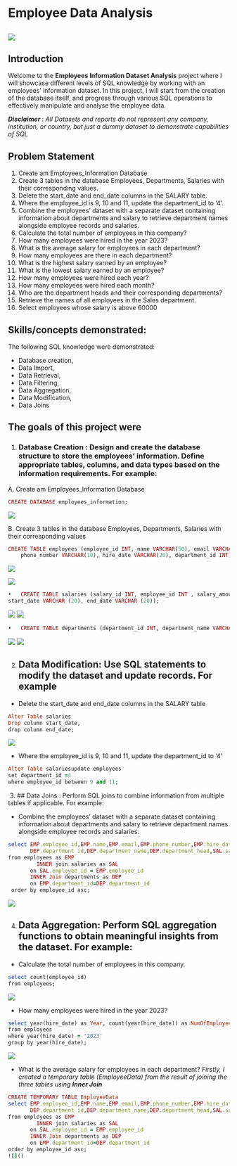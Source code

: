 # Employee Data Analysis

![](Intro_Image.jpg)
---

## Introduction

Welcome to the **Employees Information Dataset Analysis** project where I will showcase different levels of SQL knowledge by working with an employees’ information dataset. 
In this project, I will start from the creation of the database itself, and progress through various SQL operations to effectively manipulate and analyse the employee data. 

**_Disclaimer_** : _All Datasets and reports do not represent any company, institution, or country, but just a dummy dataset to demonstrate capabilities of SQL_

## Problem Statement
1.	Create am Employees_Information Database
2.	Create 3 tables in the database Employees, Departments, Salaries with their corresponding values.
3.	Delete the start_date and end_date columns in the SALARY table.
4.	Where the employee_id is 9, 10 and 11, update the department_id to ‘4’.
5.	Combine the employees’ dataset with a separate dataset containing information about departments and salary to retrieve department names alongside employee records and salaries.
6.	Calculate the total number of employees in this company?
7.	How many employees were hired in the year 2023?
8.	What is the average salary for employees in each department?
9.	How many employees are there in each department?
10.	What is the highest salary earned by an employee?
11.	What is the lowest salary earned by an employee?
12.	How many employees were hired each year?
13.	How many employees were hired each month?
14.	Who are the department heads and their corresponding departments?
15.	Retrieve the names of all employees in the Sales department.
16.	Select employees whose salary is above 60000

## Skills/concepts demonstrated:
The following SQL knowledge were demonstrated:
- Database creation, 
- Data Import, 
- Data Retrieval, 
- Data Filtering, 
- Data Aggregation, 
- Data Modification, 
- Data Joins

## The goals of this project were

1. ### Database Creation : Design and create the database structure to store the employees’ information. Define appropriate tables, columns, and data types based on the information requirements. For example:
A.  Create am Employees_Information Database
```ruby
CREATE DATABASE employees_information;
```

![](CREATEDATABASE.png)

B. Create 3 tables in the database Employees, Departments, Salaries with their corresponding  values
```ruby
CREATE TABLE employees (employee_id INT, name VARCHAR(50), email VARCHAR (50), 
	phone_number VARCHAR(10), hire_date VARCHAR(20), department_id INT);
```
![](create_table_employees.png)

![](insert_employee.png)

```ruby
•	CREATE TABLE salaries (salary_id INT, employee_id INT , salary_amount FLOAT, 
start_date VARCHAR (20), end_date VARCHAR (20));
```
![](create_table_salaries.png)
![](insert_salary.png)
```ruby
•	CREATE TABLE departments (department_id INT, department_name VARCHAR (100), department_head VARCHAR (50));
```
![](create_table_departments.png)
![](insert_department.png)

2. ## Data Modification: Use SQL statements to modify the dataset and update records. For example
- Delete the start_date and end_date columns in the SALARY table
```ruby
Alter Table salaries
Drop column start_date, 
drop column end_date;
```
![](Delete_Table.png)

- Where the employee_id is 9, 10 and 11, update the department_id to ‘4’
```ruby
Alter Table salariesupdate employees
set department_id =4
where employee_id between 9 and 11;
```
![]()
3. ## Data Joins : Perform SQL joins to combine information from multiple tables if applicable. For example:
- Combine the employees’ dataset with a separate dataset containing information about departments and salary to retrieve department names alongside employee records and salaries.
```ruby
select EMP.employee_id,EMP.name,EMP.email,EMP.phone_number,EMP.hire_date,
       DEP.department_id,DEP.department_name,DEP.department_head,SAL.salary_id,SAL.salary_amount
from employees as EMP
	     INNER join salaries as SAL
       on SAL.employee_id = EMP.employee_id
       INNER Join departments as DEP
       on EMP.department_id=DEP.department_id
 order by employee_id asc;
```
![](Joins.png)

4. ## Data Aggregation: Perform SQL aggregation functions to obtain meaningful insights from the dataset. For example:
-  Calculate the total number of employees in this company.
```ruby
select count(employee_id)
from employees;
```
![](Count.png)

- How many employees were hired in the year 2023?
```ruby
select year(hire_date) as Year, count(year(hire_date)) as NumOfEmployeeHired
from employees
where year(hire_date) = '2023'
group by year(hire_date);
```
![](EmployeesPerYear.png)

- What is the average salary for employees in each department?
_Firstly, I created a temporary table (EmployeeData) from the result of joining the three tables using **Inner Join**_
```ruby
CREATE TEMPORARY TABLE EmployeeData  
select EMP.employee_id,EMP.name,EMP.email,EMP.phone_number,EMP.hire_date,
       DEP.department_id,DEP.department_name,DEP.department_head,SAL.salary_id,SAL.salary_amount
from employees as EMP
	     INNER join salaries as SAL
       on SAL.employee_id = EMP.employee_id
       INNER Join departments as DEP
       on EMP.department_id=DEP.department_id
order by employee_id asc;
![]()
